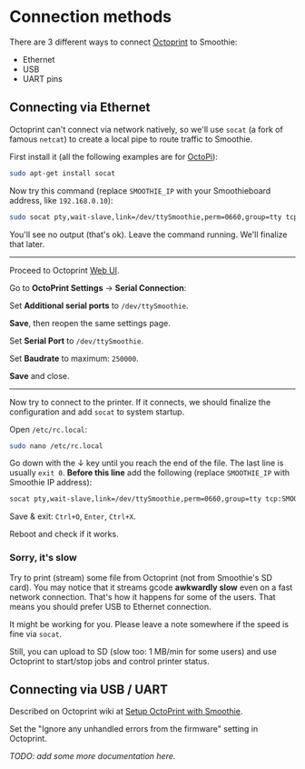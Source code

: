 
# Connection methods

There are 3 different ways to connect [Octoprint](http://octoprint.org) to Smoothie:

- Ethernet
- USB
- UART pins

## Connecting via Ethernet

Octoprint can't connect via network natively, so we'll use `socat` (a fork of famous `netcat`) to create a local pipe to route traffic to Smoothie.

First install it (all the following examples are for [OctoPi](https://octopi.octoprint.org)):

```bash
sudo apt-get install socat
```

Now try this command (replace `SMOOTHIE_IP` with your Smoothieboard address, like `192.168.0.10`):

```bash
sudo socat pty,wait-slave,link=/dev/ttySmoothie,perm=0660,group=tty tcp:SMOOTHIE_IP:23
```

You'll see no output (that's ok). Leave the command running. We'll finalize that later.

---

Proceed to Octoprint [Web UI](http://octopi.local).

Go to **OctoPrint Settings** → **Serial Connection**:

Set **Additional serial ports** to `/dev/ttySmoothie`.

**Save**, then reopen the same settings page.

Set **Serial Port** to `/dev/ttySmoothie`.

Set **Baudrate** to maximum: `250000`.

**Save** and close.

---

Now try to connect to the printer. If it connects, we should finalize the configuration and add `socat` to system startup.

Open `/etc/rc.local`:

```bash
sudo nano /etc/rc.local
```

Go down with the ↓ key until you reach the end of the file. The last line is usually `exit 0`. **Before this line** add the following (replace `SMOOTHIE_IP` with Smoothie IP address):

```bash
socat pty,wait-slave,link=/dev/ttySmoothie,perm=0660,group=tty tcp:SMOOTHIE_IP:23 &
```

Save & exit: `Ctrl+O`, `Enter`, `Ctrl+X`.

Reboot and check if it works.

### Sorry, it's slow

Try to print (stream) some file from Octoprint (not from Smoothie's SD card). You may notice that it streams gcode **awkwardly slow** even on a fast network connection. That's how it happens for some of the users. That means you should prefer USB to Ethernet connection.

It might be working for you. Please leave a note somewhere if the speed is fine via `socat`.

Still, you can upload to SD (slow too: 1 MB/min for some users) and use Octoprint to start/stop jobs and control printer status.

## Connecting via USB / UART

Described on Octoprint wiki at [Setup OctoPrint with Smoothie](https://github.com/foosel/OctoPrint/wiki/Setup-OctoPrint-with-Smoothie).

Set the "Ignore any unhandled errors from the firmware" setting in Octoprint.

_TODO: add some more documentation here._
